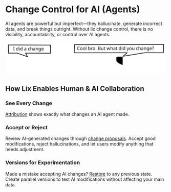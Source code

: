 # Change Control for AI (Agents)

AI agents are powerful but imperfect—they hallucinate, generate incorrect data, and break things outright. Without lix change control, there is no visibility, accountability, or control over AI agents.

![AI agent changes need to be visible and controllable](../assets/blame-what-did-you-change.svg)

## How Lix Enables Human & AI Collaboration

### See Every Change

[Attribution](./features/attribution.md) shows exactly what changes an AI agent made.

### Accept or Reject

Review AI-generated changes through [change proposals](./features/change-proposals.md). Accept good modifications, reject hallucinations, and let users modify anything that needs adjustment.

### Versions for Experimentation

Made a mistake accepting AI changes? [Restore](./features/restore.md) to any previous state. Create parallel versions to test AI modifications without affecting your main data.
